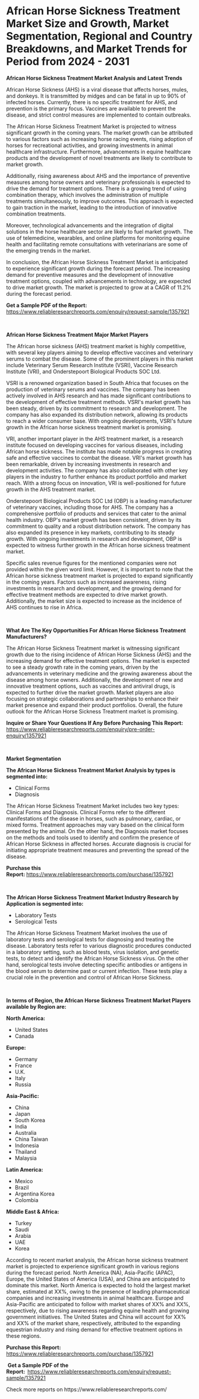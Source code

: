 <p><h1>African Horse Sickness Treatment Market Size and Growth, Market Segmentation, Regional and Country Breakdowns, and Market Trends for Period from 2024 -  2031</h1></p><p><strong>African Horse Sickness Treatment Market Analysis and Latest Trends</strong></p>
<p><p>African Horse Sickness (AHS) is a viral disease that affects horses, mules, and donkeys. It is transmitted by midges and can be fatal in up to 90% of infected horses. Currently, there is no specific treatment for AHS, and prevention is the primary focus. Vaccines are available to prevent the disease, and strict control measures are implemented to contain outbreaks.</p><p>The African Horse Sickness Treatment Market is projected to witness significant growth in the coming years. The market growth can be attributed to various factors such as increasing horse racing events, rising adoption of horses for recreational activities, and growing investments in animal healthcare infrastructure. Furthermore, advancements in equine healthcare products and the development of novel treatments are likely to contribute to market growth.</p><p>Additionally, rising awareness about AHS and the importance of preventive measures among horse owners and veterinary professionals is expected to drive the demand for treatment options. There is a growing trend of using combination therapy, which involves the administration of multiple treatments simultaneously, to improve outcomes. This approach is expected to gain traction in the market, leading to the introduction of innovative combination treatments.</p><p>Moreover, technological advancements and the integration of digital solutions in the horse healthcare sector are likely to fuel market growth. The use of telemedicine, wearables, and online platforms for monitoring equine health and facilitating remote consultations with veterinarians are some of the emerging trends in the market.</p><p>In conclusion, the African Horse Sickness Treatment Market is anticipated to experience significant growth during the forecast period. The increasing demand for preventive measures and the development of innovative treatment options, coupled with advancements in technology, are expected to drive market growth. The market is projected to grow at a CAGR of 11.2% during the forecast period.</p></p>
<p><strong>Get a Sample PDF of the Report:&nbsp;</strong> <a href="https://www.reliableresearchreports.com/enquiry/request-sample/1357921">https://www.reliableresearchreports.com/enquiry/request-sample/1357921</a></p>
<p>&nbsp;</p>
<p><strong>African Horse Sickness Treatment Major Market Players</strong></p>
<p><p>The African horse sickness (AHS) treatment market is highly competitive, with several key players aiming to develop effective vaccines and veterinary serums to combat the disease. Some of the prominent players in this market include Veterinary Serum Research Institute (VSRI), Vaccine Research Institute (VRI), and Onderstepoort Biological Products SOC Ltd.</p><p>VSRI is a renowned organization based in South Africa that focuses on the production of veterinary serums and vaccines. The company has been actively involved in AHS research and has made significant contributions to the development of effective treatment methods. VSRI's market growth has been steady, driven by its commitment to research and development. The company has also expanded its distribution network, allowing its products to reach a wider consumer base. With ongoing developments, VSRI's future growth in the African horse sickness treatment market is promising.</p><p>VRI, another important player in the AHS treatment market, is a research institute focused on developing vaccines for various diseases, including African horse sickness. The institute has made notable progress in creating safe and effective vaccines to combat the disease. VRI's market growth has been remarkable, driven by increasing investments in research and development activities. The company has also collaborated with other key players in the industry to further enhance its product portfolio and market reach. With a strong focus on innovation, VRI is well-positioned for future growth in the AHS treatment market.</p><p>Onderstepoort Biological Products SOC Ltd (OBP) is a leading manufacturer of veterinary vaccines, including those for AHS. The company has a comprehensive portfolio of products and services that cater to the animal health industry. OBP's market growth has been consistent, driven by its commitment to quality and a robust distribution network. The company has also expanded its presence in key markets, contributing to its steady growth. With ongoing investments in research and development, OBP is expected to witness further growth in the African horse sickness treatment market.</p><p>Specific sales revenue figures for the mentioned companies were not provided within the given word limit. However, it is important to note that the African horse sickness treatment market is projected to expand significantly in the coming years. Factors such as increased awareness, rising investments in research and development, and the growing demand for effective treatment methods are expected to drive market growth. Additionally, the market size is expected to increase as the incidence of AHS continues to rise in Africa.</p></p>
<p>&nbsp;</p>
<p><strong>What Are The Key Opportunities For African Horse Sickness Treatment Manufacturers?</strong></p>
<p><p>The African Horse Sickness Treatment market is witnessing significant growth due to the rising incidence of African Horse Sickness (AHS) and the increasing demand for effective treatment options. The market is expected to see a steady growth rate in the coming years, driven by the advancements in veterinary medicine and the growing awareness about the disease among horse owners. Additionally, the development of new and innovative treatment options, such as vaccines and antiviral drugs, is expected to further drive the market growth. Market players are also focusing on strategic collaborations and partnerships to enhance their market presence and expand their product portfolios. Overall, the future outlook for the African Horse Sickness Treatment market is promising.</p></p>
<p><strong>Inquire or Share Your Questions If Any Before Purchasing This Report:</strong> <a href="https://www.reliableresearchreports.com/enquiry/pre-order-enquiry/1357921">https://www.reliableresearchreports.com/enquiry/pre-order-enquiry/1357921</a></p>
<p>&nbsp;</p>
<p><strong>Market Segmentation</strong></p>
<p><strong>The African Horse Sickness Treatment Market Analysis by types is segmented into:</strong></p>
<p><ul><li>Clinical Forms</li><li>Diagnosis</li></ul></p>
<p><p>The African Horse Sickness Treatment Market includes two key types: Clinical Forms and Diagnosis. Clinical Forms refer to the different manifestations of the disease in horses, such as pulmonary, cardiac, or mixed forms. Treatment approaches may vary based on the clinical form presented by the animal. On the other hand, the Diagnosis market focuses on the methods and tools used to identify and confirm the presence of African Horse Sickness in affected horses. Accurate diagnosis is crucial for initiating appropriate treatment measures and preventing the spread of the disease.</p></p>
<p><strong>Purchase this Report:&nbsp;</strong><a href="https://www.reliableresearchreports.com/purchase/1357921">https://www.reliableresearchreports.com/purchase/1357921</a></p>
<p>&nbsp;</p>
<p><strong>The African Horse Sickness Treatment Market Industry Research by Application is segmented into:</strong></p>
<p><ul><li>Laboratory Tests</li><li>Serological Tests</li></ul></p>
<p><p>The African Horse Sickness Treatment Market involves the use of laboratory tests and serological tests for diagnosing and treating the disease. Laboratory tests refer to various diagnostic procedures conducted in a laboratory setting, such as blood tests, virus isolation, and genetic tests, to detect and identify the African Horse Sickness virus. On the other hand, serological tests involve detecting specific antibodies or antigens in the blood serum to determine past or current infection. These tests play a crucial role in the prevention and control of African Horse Sickness.</p></p>
<p>&nbsp;</p>
<p><strong>In terms of Region, the African Horse Sickness Treatment Market Players available by Region are:</strong></p>
<p>
    <p> <strong> North America: </strong>
        <ul>
            <li>United States</li>
            <li>Canada</li>
        </ul>
        </p> 
    <p> <strong> Europe: </strong>
        <ul>
            <li>Germany</li>
            <li>France</li>
            <li>U.K.</li>
            <li>Italy</li>
            <li>Russia</li>
        </ul>
        </p> 
    <p> <strong> Asia-Pacific: </strong>
        <ul>
            <li>China</li>
            <li>Japan</li>
            <li>South Korea</li>
            <li>India</li>
            <li>Australia</li>
            <li>China Taiwan</li>
            <li>Indonesia</li>
            <li>Thailand</li>
            <li>Malaysia</li>
        </ul>
        </p> 
    <p> <strong> Latin America: </strong>
        <ul>
            <li>Mexico</li>
            <li>Brazil</li>
            <li>Argentina Korea</li>
            <li>Colombia</li>
        </ul>
        </p> 
    <p> <strong> Middle East & Africa: </strong>
        <ul>
            <li>Turkey</li>
            <li>Saudi</li>
            <li>Arabia</li>
            <li>UAE</li>
            <li>Korea</li>
        </ul>
    </p>
    </p>
<p><p>According to recent market analysis, the African horse sickness treatment market is projected to experience significant growth in various regions during the forecast period. North America (NA), Asia-Pacific (APAC), Europe, the United States of America (USA), and China are anticipated to dominate this market. North America is expected to hold the largest market share, estimated at XX%, owing to the presence of leading pharmaceutical companies and increasing investments in animal healthcare. Europe and Asia-Pacific are anticipated to follow with market shares of XX% and XX%, respectively, due to rising awareness regarding equine health and growing government initiatives. The United States and China will account for XX% and XX% of the market share, respectively, attributed to the expanding equestrian industry and rising demand for effective treatment options in these regions.</p></p>
<p><strong>Purchase this Report: </strong><a href="https://www.reliableresearchreports.com/purchase/1357921">https://www.reliableresearchreports.com/purchase/1357921</a></p>
<p>&nbsp;<strong>Get a Sample PDF of the Report:&nbsp;&nbsp;</strong><a href="https://www.reliableresearchreports.com/enquiry/request-sample/1357921">https://www.reliableresearchreports.com/enquiry/request-sample/1357921</a></p>
<p><strong></strong></p>
<p>Check more reports on https://www.reliableresearchreports.com/</p>